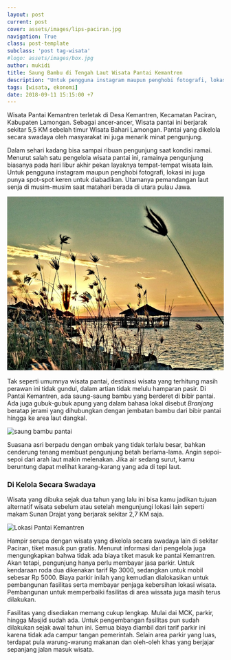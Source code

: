 ```yaml
---
layout: post
current: post
cover: assets/images/lips-paciran.jpg
navigation: True
class: post-template
subclass: 'post tag-wisata'
#logo: assets/images/box.jpg
author: mukidi
title: Saung Bambu di Tengah Laut Wisata Pantai Kemantren
description: "Untuk pengguna instagram maupun penghobi fotografi, lokasi ini juga punya spot-spot keren untuk diabadikan. Utamanya pemandangan laut senja di musim-musim saat matahari berada di utara pulau Jawa"
tags: [wisata, ekonomi]
date: 2018-09-11 15:15:00 +7
---
```


Wisata Pantai Kemantren terletak di Desa Kemantren, Kecamatan Paciran, Kabupaten Lamongan. Sebagai ancer-ancer, Wisata pantai ini berjarak sekitar 5,5 KM sebelah timur Wisata Bahari Lamongan. Pantai yang dikelola secara swadaya oleh masyarakat ini juga menarik minat pengunjung.

Dalam sehari kadang bisa sampai ribuan pengunjung saat kondisi ramai. Menurut salah satu pengelola wisata pantai ini, ramainya pengunjung biasanya pada hari libur akhir pekan layaknya tempat-tempat wisata lain. Untuk pengguna instagram maupun penghobi fotografi, lokasi ini juga punya spot-spot keren untuk diabadikan. Utamanya pemandangan laut senja di musim-musim saat matahari berada di utara pulau Jawa.

![sunset di pantai kemantren](assets/images/sunset-kemantren.jpg)

Tak seperti umumnya wisata pantai, destinasi wisata yang terhitung masih perawan ini tidak gundul, dalam artian tidak melulu hamparan pasir. Di Pantai Kemantren, ada saung-saung bambu yang berderet di bibir pantai. Ada juga gubuk-gubuk apung yang dalam bahasa lokal disebut _Branjang_ beratap jerami yang dihubungkan dengan jembatan bambu dari bibir pantai hingga ke area laut dangkal. 

![saung bambu pantai](https://lh5.googleusercontent.com/p/AF1QipP8HrfxvizlBd6XMhck0hVZyr1esnutKr6TFc6N=w900-h470-c)

Suasana asri berpadu dengan ombak yang tidak terlalu besar, bahkan cenderung tenang membuat pengunjung betah berlama-lama. Angin sepoi-sepoi dari arah laut makin melenakan. Jika air sedang surut, kamu beruntung dapat melihat karang-karang yang ada di tepi laut.

### Di Kelola Secara Swadaya

Wisata yang dibuka sejak dua tahun yang lalu ini bisa kamu jadikan tujuan alternatif wisata sebelum atau setelah mengunjungi lokasi lain seperti makam Sunan Drajat yang berjarak sekitar 2,7 KM saja.

![Lokasi Pantai Kemantren](assets/image/pantai-kemantren-sunan-drajat.jpg)

Hampir serupa dengan wisata yang dikelola secara swadaya lain di sekitar Paciran, tiket masuk pun gratis. Menurut informasi dari pengelola juga mengungkapkan bahwa tidak ada biaya tiket masuk ke pantai Kemantren. Akan tetapi, pengunjung hanya perlu membayar jasa parkir. Untuk kendaraan roda dua dikenakan tarif Rp 3000, sedangkan untuk mobil sebesar Rp 5000. Biaya parkir inilah yang kemudian dialokasikan untuk pembangunan fasilitas serta membayar penjaga kebersihan lokasi wisata. Pembangunan untuk memperbaiki fasilitas di area wissata juga masih terus dilakukan. 

Fasilitas yang disediakan memang cukup lengkap. Mulai dai MCK, parkir, hingga Masjid sudah ada. Untuk pengembangan fasilitas pun sudah dilakukan sejak awal tahun ini. Semua biaya diambil dari tarif parkir ini karena tidak ada campur tangan pemerintah. Selain area parkir yang luas, terdapat pula warung-warung makanan dan oleh-oleh khas yang berjajar sepanjang jalan masuk wisata.